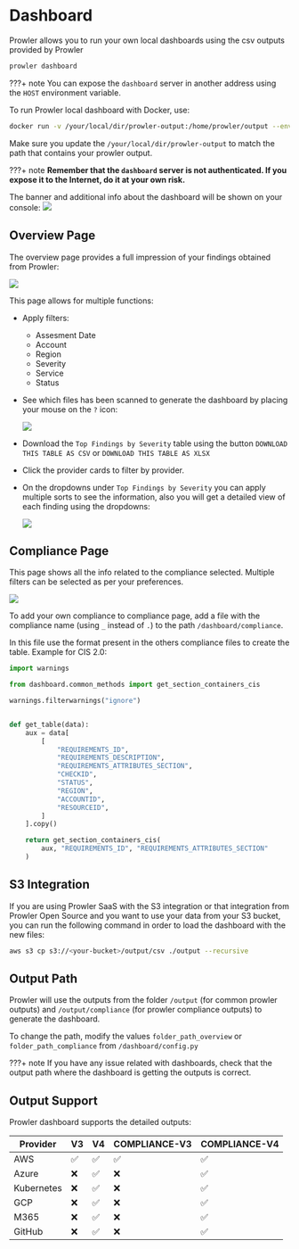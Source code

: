 # Dashboard

Prowler allows you to run your own local dashboards using the csv outputs provided by Prowler

```sh
prowler dashboard
```

???+ note
    You can expose the `dashboard` server in another address using the `HOST` environment variable.

To run Prowler local dashboard with Docker, use:

```sh
docker run -v /your/local/dir/prowler-output:/home/prowler/output --env HOST=0.0.0.0 --publish 127.0.0.1:11666:11666 toniblyx/prowler:latest dashboard
```

Make sure you update the `/your/local/dir/prowler-output` to match the path that contains your prowler output.

???+ note
     **Remember that the `dashboard` server is not authenticated. If you expose it to the Internet, do it at your own risk.**

The banner and additional info about the dashboard will be shown on your console: <img src="../img/dashboard/dashboard-banner.png">

## Overview Page

The overview page provides a full impression of your findings obtained from Prowler:

<img src="../img/dashboard/dashboard-overview.png">

This page allows for multiple functions:

* Apply filters:

    * Assesment Date
    * Account
    * Region
    * Severity
    * Service
    * Status

* See which files has been scanned to generate the dashboard by placing your mouse on the `?` icon:

    <img src="../img/dashboard/dashboard-files-scanned.png">

* Download the `Top Findings by Severity` table using the button `DOWNLOAD THIS TABLE AS CSV` or `DOWNLOAD THIS TABLE AS XLSX`

* Click the provider cards to filter by provider.

* On the dropdowns under `Top Findings by Severity` you can apply multiple sorts to see the information, also you will get a detailed view of each finding using the dropdowns:

    <img src="../img/dashboard/dropdown.png">

## Compliance Page

This page shows all the info related to the compliance selected. Multiple filters can be selected as per your preferences.

<img src="../img/dashboard/dashboard-compliance.png">

To add your own compliance to compliance page, add a file with the compliance name (using `_` instead of `.`) to the path `/dashboard/compliance`.

In this file use the format present in the others compliance files to create the table. Example for CIS 2.0:

```python
import warnings

from dashboard.common_methods import get_section_containers_cis

warnings.filterwarnings("ignore")


def get_table(data):
    aux = data[
        [
            "REQUIREMENTS_ID",
            "REQUIREMENTS_DESCRIPTION",
            "REQUIREMENTS_ATTRIBUTES_SECTION",
            "CHECKID",
            "STATUS",
            "REGION",
            "ACCOUNTID",
            "RESOURCEID",
        ]
    ].copy()

    return get_section_containers_cis(
        aux, "REQUIREMENTS_ID", "REQUIREMENTS_ATTRIBUTES_SECTION"
    )

```

## S3 Integration

If you are using Prowler SaaS with the S3 integration or that integration from Prowler Open Source and you want to use your data from your S3 bucket, you can run the following command in order to load the dashboard with the new files:

```sh
aws s3 cp s3://<your-bucket>/output/csv ./output --recursive
```

## Output Path

Prowler will use the outputs from the folder `/output` (for common prowler outputs) and `/output/compliance` (for prowler compliance outputs) to generate the dashboard.

To change the path, modify the values `folder_path_overview` or `folder_path_compliance` from `/dashboard/config.py`

???+ note
    If you have any issue related with dashboards, check that the output path where the dashboard is getting the outputs is correct.


## Output Support

Prowler dashboard supports the detailed outputs:

| Provider| V3| V4| COMPLIANCE-V3| COMPLIANCE-V4
|----------|----------|----------|----------|----------
| AWS| ✅| ✅| ✅| ✅
| Azure| ❌| ✅| ❌| ✅
| Kubernetes| ❌| ✅| ❌| ✅
| GCP| ❌| ✅| ❌| ✅
| M365| ❌| ✅| ❌| ✅
| GitHub| ❌| ✅| ❌| ✅
